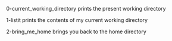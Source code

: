 0-current_working_directory prints the present working directory

1-listit prints the contents of my current working directory

2-bring_me_home brings you back to the home directory
